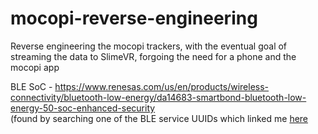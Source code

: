 # mocopi-reverse-engineering
Reverse engineering the mocopi trackers, with the eventual goal of streaming the data to SlimeVR, forgoing the need for a phone and the mocopi app

BLE SoC - https://www.renesas.com/us/en/products/wireless-connectivity/bluetooth-low-energy/da14683-smartbond-bluetooth-low-energy-50-soc-enhanced-security \
(found by searching one of the BLE service UUIDs which linked me [here](http://bbs.eeworld.com.cn/thread-822943-1-1.html)

